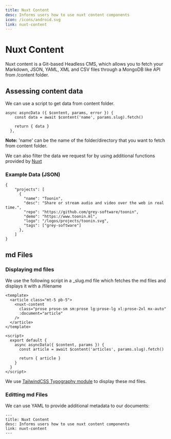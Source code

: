 ```yaml
---
title: Nuxt Content
desc: Informs users how to use nuxt content components
icon: /icons/android.svg
link: nuxt-content
---
```


# Nuxt Content

Nuxt content is a Git-based Headless CMS, which allows you to fetch your
Markdown, JSON, YAML, XML and CSV files through a MongoDB like API from /content
folder.

## Assessing content data

We can use a script to get data from content folder.

```
async asyncData ({ $content, params, error }) {
    const data = await $content('name', params.slug).fetch()

    return { data }
  },
```

**Note:** 'name' can be the name of the folder/directory that you want to fetch
from content folder.

We can also filter the data we request for by using additional functions
provided by [Nuxt](https://content.nuxtjs.org/fetching/)

### Example Data (JSON)

```
{
    "projects": [
      {
        "name": "Toonin",
        "desc": "Share or stream audio and video over the web in real time.",
        "repo": "https://github.com/grey-software/toonin",
        "demo": "https://www.toonin.ml",
        "logo": "/logos/projects/toonin.svg",
        "tags": ["grey-software"]
      },
    ]
}
```

## md Files

### Displaying md files

We use the following script in a \_slug.md file which fetches the md files and
displays it with a /filename

```
<template>
  <article class="mt-5 pb-5">
    <nuxt-content
      class="prose prose-sm sm:prose lg:prose-lg xl:prose-2xl mx-auto"
      :document="article"
    />
  </article>
</template>

<script>
  export default {
    async asyncData({ $content, params }) {
      const article = await $content('articles', params.slug).fetch()

      return { article }
    }
  }
</script>
```

We use
[TailwindCSS Typography module](https://github.com/tailwindlabs/tailwindcss-typography)
to display these md files.

### Editting md Files

We can use YAML to provide additional metadata to our documents:

```
---
title: Nuxt Content
desc: Informs users how to use nuxt content components
link: nuxt-content
---
```
